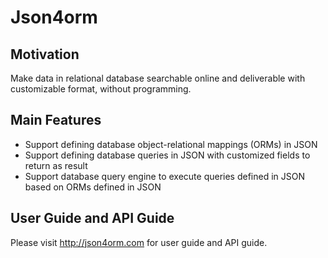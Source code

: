 # Json4orm
## Motivation
Make data in relational database searchable online and deliverable with customizable format, without programming.  
## Main Features
- Support defining database object-relational mappings (ORMs) in JSON
- Support defining database queries in JSON with customized fields to return as result
- Support database query engine to execute queries defined in JSON based on ORMs defined in JSON
## User Guide and API Guide
Please visit http://json4orm.com for user guide and API guide.

